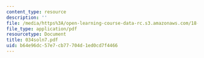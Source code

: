 ```yaml
---
content_type: resource
description: ''
file: /media/https%3A/open-learning-course-data-rc.s3.amazonaws.com/18-034-honors-differential-equations-spring-2004/b64e96dc57e7cb77704d1ed0cd7f4466_034soln7.pdf
file_type: application/pdf
resourcetype: Document
title: 034soln7.pdf
uid: b64e96dc-57e7-cb77-704d-1ed0cd7f4466
---
```

